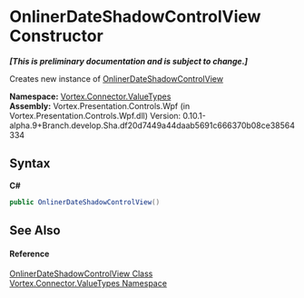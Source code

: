 # OnlinerDateShadowControlView Constructor 
 _**\[This is preliminary documentation and is subject to change.\]**_

Creates new instance of <a href="T_Vortex_Connector_ValueTypes_OnlinerDateShadowControlView.md">OnlinerDateShadowControlView</a>

**Namespace:**&nbsp;<a href="N_Vortex_Connector_ValueTypes.md">Vortex.Connector.ValueTypes</a><br />**Assembly:**&nbsp;Vortex.Presentation.Controls.Wpf (in Vortex.Presentation.Controls.Wpf.dll) Version: 0.10.1-alpha.9+Branch.develop.Sha.df20d7449a44daab5691c666370b08ce38564334

## Syntax

**C#**<br />
``` C#
public OnlinerDateShadowControlView()
```


## See Also


#### Reference
<a href="T_Vortex_Connector_ValueTypes_OnlinerDateShadowControlView.md">OnlinerDateShadowControlView Class</a><br /><a href="N_Vortex_Connector_ValueTypes.md">Vortex.Connector.ValueTypes Namespace</a><br />